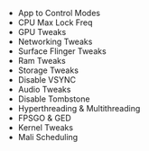 - App to Control Modes
- CPU Max Lock Freq
- GPU Tweaks
- Networking Tweaks
- Surface Flinger Tweaks
- Ram Tweaks
- Storage Tweaks 
- Disable VSYNC
- Audio Tweaks
- Disable Tombstone
- Hyperthreading & Multithreading 
- FPSGO & GED
- Kernel Tweaks
- Mali Scheduling
